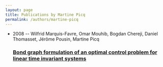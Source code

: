 ```yaml
---
layout: page
title: Publications by Martine Picq
permalink: /authors/martine-picq
---
```


<ul class="post-list">
<li><span class='post-meta'>2008 -- Wilfrid Marquis-Favre, Omar Mouhib, Bogdan Chereji, Daniel Thomasset, Jérôme Pousin, Martine Picq</span><h3><a class='post-link' href="{{ site.baseurl }}/bond-graph-formulation-of-an-optimal-control-problem-for-linear-time-invariant-systems">Bond graph formulation of an optimal control problem for linear time invariant systems</a></h3></li>

</ul>
